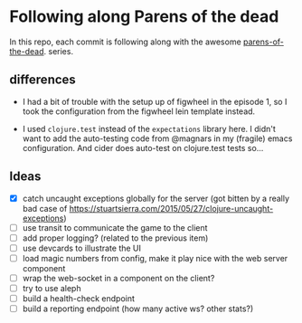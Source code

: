 # Following along Parens of the dead

In this repo, each commit is following along with the awesome [parens-of-the-dead](). series.

## differences

* I had a bit of trouble with the setup up of figwheel in the episode 1, so I took the
  configuration from the figwheel lein template instead.

* I used `clojure.test` instead of the `expectations` library here. I didn't want to
  add the auto-testing code from @magnars in my (fragile) emacs configuration.
  And cider does auto-test on clojure.test tests so...

## Ideas

* [X] catch uncaught exceptions globally for the server (got bitten by a really bad case of https://stuartsierra.com/2015/05/27/clojure-uncaught-exceptions)
* [ ] use transit to communicate the game to the client
* [ ] add proper logging? (related to the previous item)
* [ ] use devcards to illustrate the UI
* [ ] load magic numbers from config, make it play nice with the web server component
* [ ] wrap the web-socket in a component on the client?
* [ ] try to use aleph
* [ ] build a health-check endpoint
* [ ] build a reporting endpoint (how many active ws? other stats?)
